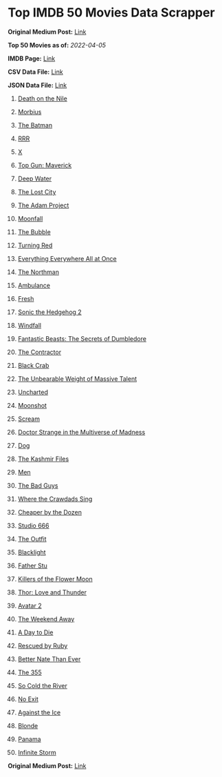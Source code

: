 # Top IMDB 50 Movies Data Scrapper

**Original Medium Post:** [Link](https://medium.com/@nishantsahoo/which-movie-should-i-watch-5c83a3c0f5b1) 

**Top 50 Movies as of:** _2022-04-05_

**IMDB Page:** [Link](http://www.imdb.com/search/title?release_date=2022,2022&title_type=feature)

**CSV Data File:** [Link](/Data/data.csv)

**JSON Data File:** [Link](/Data/data.json)

1. [Death on the Nile](https://www.imdb.com/title/tt7657566/?ref_=adv_li_tt)

2. [Morbius](https://www.imdb.com/title/tt5108870/?ref_=adv_li_tt)

3. [The Batman](https://www.imdb.com/title/tt1877830/?ref_=adv_li_tt)

4. [RRR](https://www.imdb.com/title/tt8178634/?ref_=adv_li_tt)

5. [X](https://www.imdb.com/title/tt13560574/?ref_=adv_li_tt)

6. [Top Gun: Maverick](https://www.imdb.com/title/tt1745960/?ref_=adv_li_tt)

7. [Deep Water](https://www.imdb.com/title/tt2180339/?ref_=adv_li_tt)

8. [The Lost City](https://www.imdb.com/title/tt13320622/?ref_=adv_li_tt)

9. [The Adam Project](https://www.imdb.com/title/tt2463208/?ref_=adv_li_tt)

10. [Moonfall](https://www.imdb.com/title/tt5834426/?ref_=adv_li_tt)

11. [The Bubble](https://www.imdb.com/title/tt13610562/?ref_=adv_li_tt)

12. [Turning Red](https://www.imdb.com/title/tt8097030/?ref_=adv_li_tt)

13. [Everything Everywhere All at Once](https://www.imdb.com/title/tt6710474/?ref_=adv_li_tt)

14. [The Northman](https://www.imdb.com/title/tt11138512/?ref_=adv_li_tt)

15. [Ambulance](https://www.imdb.com/title/tt4998632/?ref_=adv_li_tt)

16. [Fresh](https://www.imdb.com/title/tt13403046/?ref_=adv_li_tt)

17. [Sonic the Hedgehog 2](https://www.imdb.com/title/tt12412888/?ref_=adv_li_tt)

18. [Windfall](https://www.imdb.com/title/tt15033192/?ref_=adv_li_tt)

19. [Fantastic Beasts: The Secrets of Dumbledore](https://www.imdb.com/title/tt4123432/?ref_=adv_li_tt)

20. [The Contractor](https://www.imdb.com/title/tt10323676/?ref_=adv_li_tt)

21. [Black Crab](https://www.imdb.com/title/tt6708668/?ref_=adv_li_tt)

22. [The Unbearable Weight of Massive Talent](https://www.imdb.com/title/tt11291274/?ref_=adv_li_tt)

23. [Uncharted](https://www.imdb.com/title/tt1464335/?ref_=adv_li_tt)

24. [Moonshot](https://www.imdb.com/title/tt12585076/?ref_=adv_li_tt)

25. [Scream](https://www.imdb.com/title/tt11245972/?ref_=adv_li_tt)

26. [Doctor Strange in the Multiverse of Madness](https://www.imdb.com/title/tt9419884/?ref_=adv_li_tt)

27. [Dog](https://www.imdb.com/title/tt11252248/?ref_=adv_li_tt)

28. [The Kashmir Files](https://www.imdb.com/title/tt10811166/?ref_=adv_li_tt)

29. [Men](https://www.imdb.com/title/tt13841850/?ref_=adv_li_tt)

30. [The Bad Guys](https://www.imdb.com/title/tt8115900/?ref_=adv_li_tt)

31. [Where the Crawdads Sing](https://www.imdb.com/title/tt9411972/?ref_=adv_li_tt)

32. [Cheaper by the Dozen](https://www.imdb.com/title/tt6705162/?ref_=adv_li_tt)

33. [Studio 666](https://www.imdb.com/title/tt15374070/?ref_=adv_li_tt)

34. [The Outfit](https://www.imdb.com/title/tt14114802/?ref_=adv_li_tt)

35. [Blacklight](https://www.imdb.com/title/tt14060094/?ref_=adv_li_tt)

36. [Father Stu](https://www.imdb.com/title/tt14439896/?ref_=adv_li_tt)

37. [Killers of the Flower Moon](https://www.imdb.com/title/tt5537002/?ref_=adv_li_tt)

38. [Thor: Love and Thunder](https://www.imdb.com/title/tt10648342/?ref_=adv_li_tt)

39. [Avatar 2](https://www.imdb.com/title/tt1630029/?ref_=adv_li_tt)

40. [The Weekend Away](https://www.imdb.com/title/tt14817272/?ref_=adv_li_tt)

41. [A Day to Die](https://www.imdb.com/title/tt14412366/?ref_=adv_li_tt)

42. [Rescued by Ruby](https://www.imdb.com/title/tt11278476/?ref_=adv_li_tt)

43. [Better Nate Than Ever](https://www.imdb.com/title/tt14696284/?ref_=adv_li_tt)

44. [The 355](https://www.imdb.com/title/tt8356942/?ref_=adv_li_tt)

45. [So Cold the River](https://www.imdb.com/title/tt2184390/?ref_=adv_li_tt)

46. [No Exit](https://www.imdb.com/title/tt7550014/?ref_=adv_li_tt)

47. [Against the Ice](https://www.imdb.com/title/tt13873302/?ref_=adv_li_tt)

48. [Blonde](https://www.imdb.com/title/tt1655389/?ref_=adv_li_tt)

49. [Panama](https://www.imdb.com/title/tt4029412/?ref_=adv_li_tt)

50. [Infinite Storm](https://www.imdb.com/title/tt14060232/?ref_=adv_li_tt)

**Original Medium Post:** [Link](https://medium.com/@nishantsahoo/which-movie-should-i-watch-5c83a3c0f5b1) 

